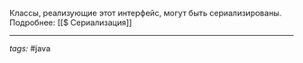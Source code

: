Классы, реализующие этот интерфейс, могут быть сериализированы. Подробнее: [[$ Сериализация]]


---
*tags:* #java